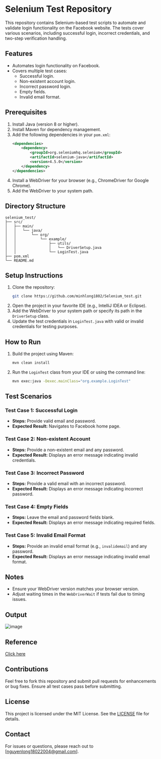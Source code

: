 # Selenium Test Repository

This repository contains Selenium-based test scripts to automate and validate login functionality on the Facebook website. The tests cover various scenarios, including successful login, incorrect credentials, and two-step verification handling.

## Features
- Automates login functionality on Facebook.
- Covers multiple test cases:
  - Successful login.
  - Non-existent account login.
  - Incorrect password login.
  - Empty fields.
  - Invalid email format.

## Prerequisites
1. Install Java (version 8 or higher).
2. Install Maven for dependency management.
3. Add the following dependencies in your `pom.xml`:
   ```xml
   <dependencies>
       <dependency>
           <groupId>org.seleniumhq.selenium</groupId>
           <artifactId>selenium-java</artifactId>
           <version>4.5.0</version>
       </dependency>
   </dependencies>
   ```
4. Install a WebDriver for your browser (e.g., ChromeDriver for Google Chrome).
5. Add the WebDriver to your system path.

## Directory Structure
```plaintext
selenium_test/
├── src/
│   ├── main/
│   │   └── java/
│   │       └── org/
│   │           └── example/
│   │               ├── utils/
│   │               │   └── DriverSetup.java
│   │               └── LoginTest.java
├── pom.xml
└── README.md
```

## Setup Instructions
1. Clone the repository:
   ```bash
   git clone https://github.com/minhlong1802/Selenium_test.git
   ```
2. Open the project in your favorite IDE (e.g., IntelliJ IDEA or Eclipse).
3. Add the WebDriver to your system path or specify its path in the `DriverSetup` class.
4. Update the test credentials in `LoginTest.java` with valid or invalid credentials for testing purposes.

## How to Run
1. Build the project using Maven:
   ```bash
   mvn clean install
   ```
2. Run the `LoginTest` class from your IDE or using the command line:
   ```bash
   mvn exec:java -Dexec.mainClass="org.example.LoginTest"
   ```

## Test Scenarios

### Test Case 1: Successful Login
- **Steps:** Provide valid email and password.
- **Expected Result:** Navigates to Facebook home page.

### Test Case 2: Non-existent Account
- **Steps:** Provide a non-existent email and any password.
- **Expected Result:** Displays an error message indicating invalid credentials.

### Test Case 3: Incorrect Password
- **Steps:** Provide a valid email with an incorrect password.
- **Expected Result:** Displays an error message indicating incorrect password.

### Test Case 4: Empty Fields
- **Steps:** Leave the email and password fields blank.
- **Expected Result:** Displays an error message indicating required fields.

### Test Case 5: Invalid Email Format
- **Steps:** Provide an invalid email format (e.g., `invalidemail`) and any password.
- **Expected Result:** Displays an error message indicating invalid email format.

## Notes
- Ensure your WebDriver version matches your browser version.
- Adjust waiting times in the `WebDriverWait` if tests fail due to timing issues.

## Output
![image](https://github.com/user-attachments/assets/f8a722b6-05f6-412b-8f9e-5fcfe92e4ac6)


## Reference
[Click here](https://chatgpt.com/share/678539b2-1a00-8013-9e0d-4beecc549266)

## Contributions
Feel free to fork this repository and submit pull requests for enhancements or bug fixes. Ensure all test cases pass before submitting.

## License
This project is licensed under the MIT License. See the [LICENSE](LICENSE) file for details.

## Contact
For issues or questions, please reach out to [nguyenlong18022004@gmail.com].


